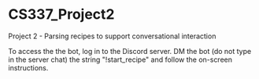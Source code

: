 # CS337_Project2
Project 2 - Parsing recipes to support conversational interaction

To access the the bot, log in to the Discord server. DM the bot (do not type in the server chat) the string "!start_recipe" and follow the on-screen instructions.